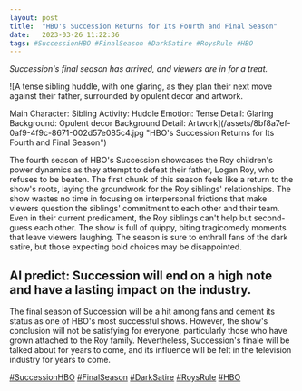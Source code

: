```yaml
---
layout: post
title:  "HBO's Succession Returns for Its Fourth and Final Season"
date:   2023-03-26 11:22:36 
tags: #SuccessionHBO #FinalSeason #DarkSatire #RoysRule #HBO
---
```

*Succession's final season has arrived, and viewers are in for a treat.*

![A tense sibling huddle, with one glaring, as they plan their next move against their father, surrounded by opulent decor and artwork. 

Main Character: Sibling
Activity: Huddle
Emotion: Tense
Detail: Glaring
Background: Opulent decor
Background Detail: Artwork](/assets/8bf8a7ef-0af9-4f9c-8671-002d57e085c4.jpg "HBO's Succession Returns for Its Fourth and Final Season")
 
The fourth season of HBO's Succession showcases the Roy children's power dynamics as they attempt to defeat their father, Logan Roy, who refuses to be beaten. The first chunk of this season feels like a return to the show's roots, laying the groundwork for the Roy siblings' relationships. The show wastes no time in focusing on interpersonal frictions that make viewers question the siblings' commitment to each other and their team. Even in their current predicament, the Roy siblings can't help but second-guess each other. The show is full of quippy, biting tragicomedy moments that leave viewers laughing. The season is sure to enthrall fans of the dark satire, but those expecting bold choices may be disappointed.

## AI predict: Succession will end on a high note and have a lasting impact on the industry.
The final season of Succession will be a hit among fans and cement its status as one of HBO's most successful shows. However, the show's conclusion will not be satisfying for everyone, particularly those who have grown attached to the Roy family. Nevertheless, Succession's finale will be talked about for years to come, and its influence will be felt in the television industry for years to come.

[#SuccessionHBO](/tags/#SuccessionHBO) [#FinalSeason](/tags/#FinalSeason) [#DarkSatire](/tags/#DarkSatire) [#RoysRule](/tags/#RoysRule) [#HBO](/tags/#HBO)